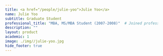 ```yaml
---
title: <a href="/people/julie-yoo">Julie Yoo</a>
name: Julie Yoo
subtitle: Graduate Student
professional_title: "MBA, MS/MBA Student (2007-2008)"  # Joined professional titles
description: ""
layout: product
academic: 1
image: ./img//julie-yoo.jpg
hide_footer: true
---
```

